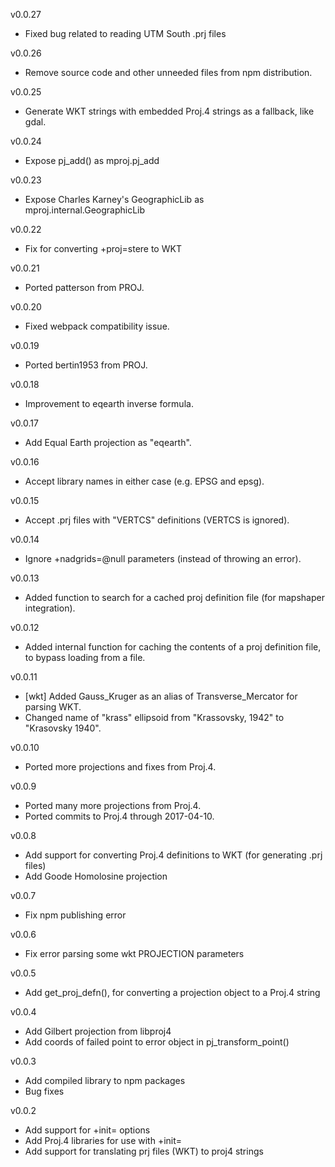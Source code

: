 v0.0.27
* Fixed bug related to reading UTM South .prj files

v0.0.26
* Remove source code and other unneeded files from npm distribution.

v0.0.25
* Generate WKT strings with embedded Proj.4 strings as a fallback, like gdal.

v0.0.24
* Expose pj_add() as mproj.pj_add

v0.0.23
* Expose Charles Karney's GeographicLib as mproj.internal.GeographicLib

v0.0.22
* Fix for converting +proj=stere to WKT

v0.0.21
* Ported patterson from PROJ.

v0.0.20
* Fixed webpack compatibility issue.

v0.0.19
* Ported bertin1953 from PROJ.

v0.0.18
* Improvement to eqearth inverse formula.

v0.0.17
* Add Equal Earth projection as "eqearth".

v0.0.16
* Accept library names in either case (e.g. EPSG and epsg).

v0.0.15
* Accept .prj files with "VERTCS" definitions (VERTCS is ignored).

v0.0.14
* Ignore +nadgrids=@null parameters (instead of throwing an error).

v0.0.13
* Added function to search for a cached proj definition file (for mapshaper integration).

v0.0.12
* Added internal function for caching the contents of a proj definition file, to bypass loading from a file.

v0.0.11
* [wkt] Added Gauss_Kruger as an alias of Transverse_Mercator for parsing WKT.
* Changed name of "krass" ellipsoid from "Krassovsky, 1942" to "Krasovsky 1940".

v0.0.10
* Ported more projections and fixes from Proj.4.

v0.0.9
* Ported many more projections from Proj.4.
* Ported commits to Proj.4 through 2017-04-10.

v0.0.8
* Add support for converting Proj.4 definitions to WKT (for generating .prj files)
* Add Goode Homolosine projection

v0.0.7
* Fix npm publishing error

v0.0.6
* Fix error parsing some wkt PROJECTION parameters

v0.0.5
* Add get_proj_defn(), for converting a projection object to a Proj.4 string

v0.0.4
* Add Gilbert projection from libproj4
* Add coords of failed point to error object in pj_transform_point()

v0.0.3
* Add compiled library to npm packages
* Bug fixes

v0.0.2
* Add support for +init= options
* Add Proj.4 libraries for use with +init=
* Add support for translating prj files (WKT) to proj4 strings
